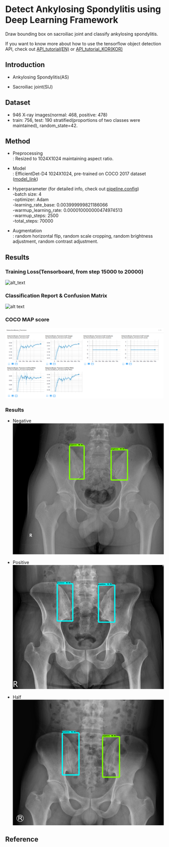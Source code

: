 # Detect Ankylosing Spondylitis using Deep Learning Framework
Draw bounding box on sacroiliac joint and classify ankylosing spondylitis.

If you want to know more about how to use the tensorflow object detection API, check out [API_tutorial(EN)](API_tutorial.md) or [API_tutorial_KOR(KOR)](API_tutorial_KOR.md)

## Introduction
* Ankylosing Spondylitis(AS)

* Sacroiliac joint(SIJ)

## Dataset
* 946 X-ray images(normal: 468, positive: 478)
* train: 756, test: 190 stratified(proportions of two classes were maintained), random_state=42.

## Method
* Preprocessing \
: Resized to 1024X1024 maintaining aspect ratio.

* Model \
: EfficientDet-D4 1024X1024, pre-trained on COCO 2017 dataset ([model_link](https://github.com/tensorflow/models/blob/master/research/object_detection/g3doc/tf2_detection_zoo.md))

* Hyperparameter (for detailed info, check out [pipeline.config](models/efficientdet_d4_coco17_tpu-32/pipeline.config)) \
-batch size: 4 \
-optimizer: Adam \
-learning_rate_base: 0.003999999821186066 \
-warmup_learning_rate: 0.000010000000474974513 \
-warmup_steps: 2500 \
-total_steps: 70000

* Augmentation \
: random horizontal flip, random scale cropping, random brightness adjustment, random contrast adjustment.

## Results
### Training Loss(Tensorboard, from step 15000 to 20000)

![alt_text][tensorboard]

### Classification Report & Confusion Matrix

![alt text][confusion_matrix]

### COCO MAP score
![alt text][coco_map]

### Results
- Negative
![alt text][negative]

- Positive
![alt text][positive]

- Half
![alt text][half]


[tensorboard]: exported-models/my_model_2011116/train_loss.png 
[confusion_matrix]: exported-models/my_model_2011116/confusion_matrix.png
[coco_map]: exported-models/my_model_201116/DetectionBoxes_Precision.png
[negative]: exported-models/my_model_201014/negative.png
[positive]: exported-models/my_model_201014/positive.png
[half]: exported-models/my_model_201014/index.png

## Reference
